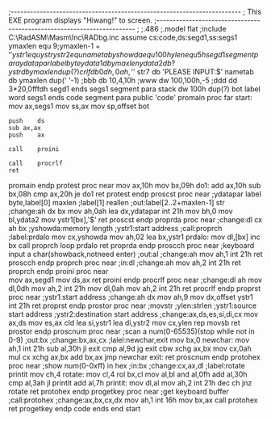 ;-----------------------------------------------------------------------
;	This EXE program displays "Hiwang!" to screen.
;-----------------------------------------------------------------------
;
;.486
;.model flat
;include C:\RadASM\Masm\Inc\RADbg.inc
assume	cs:code,ds:segd1,ss:segs1
ymaxlen	equ	9;ymaxlen-1 + '$'
ystr1		equ	ystr
ystr2		equ	nametab
yshowda	equ	100h
ylen		equ	5h
segd1	segment para
ydatapar	label	byte
ydata1	db	ymaxlen
ydata2	db	?
ystr		db	ymaxlen dup(?)
crlf		db	0dh,0ah,'$'
str7	db	'PLEASE INPUT:$'
nametab	db	ymaxlen dup(' '-1)
;bbb	db	10,4,10h
;www	dw	100,100h,-5
;ddd	dd	3*20,0fffdh
segd1	ends
segs1	segment	para stack
	dw	100h dup(?)
	bot	label	word
segs1	ends
code	segment para public 'code'
promain	proc	far
start:
	mov	ax,segs1
	mov	ss,ax
	mov	sp,offset bot
	
	push	ds
	sub	ax,ax
	push	ax
	
	call	proini
	
	call	procrlf
	ret
promain	endp
protest	proc 	near
	mov	ax,10h
	mov	bx,09h
do1:
	add	ax,10h
	sub	bx,08h
	cmp	ax,20h
	je	do1
	ret
protest	endp
proscst	proc	near
;ydatapar label byte,label[0] maxlen
;label[1] reallen
;out:label[2..2+maxlen-1] str
;change:ah dx bx
	mov	ah,0ah
	lea	dx,ydatapar
	int	21h
	mov	bh,0
	mov	bl,ydata2
	mov	ystr1[bx],'$'
	ret
proscst endp
proprda	proc	near
;change:dl cx ah bx
;yshowda:memory length
;ystr1:start address
;call:proprch
;label:prdalo
	mov	cx,yshowda
	mov	ah,02
	lea	bx,ystr1
prdalo:
	mov	dl,[bx]
	inc	bx
	call	proprch
	loop	prdalo
	ret
proprda endp
proscch	proc	near
;keyboard input a char(showback,notneed enter)
;out:al
;change:ah
	mov	ah,1
	int	21h
	ret
proscch endp
proprch	proc	near
;in:dl
;change:ah
	mov	ah,2
	int	21h
	ret
proprch endp
proini	proc	near	
	mov	ax,segd1
	mov	ds,ax
	ret
proini endp
procrlf	proc	near
;change:dl ah
	mov	dl,0dh
	mov	ah,2
	int 	21h
	mov	dl,0ah
	mov	ah,2
	int	21h
	ret
procrlf	endp
proprst	proc	near
;ystr1:start address
;change:ah dx
	mov	ah,9
	mov	dx,offset ystr1
	int	21h
	ret
proprst endp
prostor	proc	near
;movstr
;ylen:strlen
;ystr1:source start address
;ystr2:destination start address
;change:ax,ds,es,si,di,cx
	mov	ax,ds
	mov	es,ax
	cld
	lea	si,ystr1
	lea	di,ystr2
	mov	cx,ylen
	rep	movsb
	ret
prostor endp
proscnum	proc	near
;scan a num(0-65535)(stop while not in 0-9)
;out:bx
;change:bx,ax,cx
;lalel:newchar,exit
	mov	bx,0
newchar:
	mov	ah,1
	int	21h
	sub	al,30h
	jl	exit
	cmp	al,9d
	jg	exit
	cbw
	xchg	ax,bx
	mov	cx,0ah
	mul	cx
	xchg	ax,bx
	add	bx,ax
	jmp	newchar
exit:
	ret
proscnum endp
protohex	proc	near
;show num(0-0xff) in hex
;in:bx
;change:cx,ax,dl
;label:rotate printit
	mov	ch,4
rotate:
	mov	cl,4
	rol	bx,cl
	mov	al,bl
	and	al,0fh
	add	al,30h
	cmp	al,3ah
	jl	printit
	add	al,7h
printit:
	mov	dl,al
	mov	ah,2
	int	21h
	dec	ch
	jnz	rotate
	ret
protohex endp
progetkey	proc	near
;get keyboard buffer
;call:protohex
;change:ax,bx,cx,dx
	mov	ah,1
	int	16h
	mov	bx,ax
	call	protohex
	ret
progetkey endp
code	ends
	end	start

